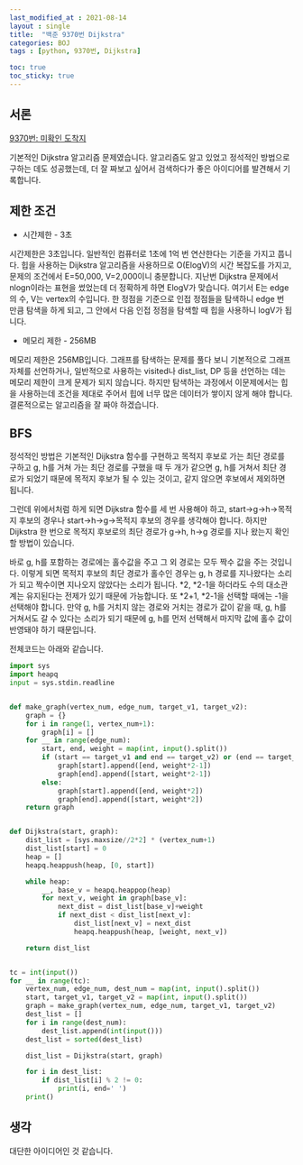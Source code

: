 ```yaml
---
last_modified_at : 2021-08-14
layout : single
title:  "백준 9370번 Dijkstra"
categories: BOJ
tags : [python, 9370번, Dijkstra]

toc: true
toc_sticky: true
---
```

## 서론
<a href='https://www.acmicpc.net/problem/9370'>9370번: 미확인 도착지</a>

기본적인 Dijkstra 알고리즘 문제였습니다. 알고리즘도 알고 있었고 정석적인 방법으로 구하는 데도 성공했는데, 더 잘 짜보고 싶어서 검색하다가 좋은 아이디어를 발견해서 기록합니다.

## 제한 조건
<ul>
  <li>시간제한 - 3초</li>
</ul>
시간제한은 3초입니다. 일반적인 컴퓨터로 1초에 1억 번 연산한다는 기준을 가지고 풉니다. 힙을 사용하는 Dijkstra 알고리즘을 사용하므로 O(ElogV)의 시간 복잡도를 가지고, 문제의 조건에서 E=50,000, V=2,000이니 충분합니다. 지난번 Dijkstra 문제에서 nlogn이라는 표현을 썼었는데 더 정확하게 하면 ElogV가 맞습니다. 여기서 E는 edge의 수, V는 vertex의 수입니다. 한 정점을 기준으로 인접 정점들을 탐색하니 edge 번 만큼 탐색을 하게 되고, 그 안에서 다음 인접 정점을 탐색할 때 힙을 사용하니 logV가 됩니다.
<ul>
  <li>메모리 제한 - 256MB</li>
</ul>
메모리 제한은 256MB입니다. 그래프를 탐색하는 문제를 풀다 보니 기본적으로 그래프 자체를 선언하거나, 일반적으로 사용하는 visited나 dist_list, DP 등을 선언하는 데는 메모리 제한이 크게 문제가 되지 않습니다. 하지만 탐색하는 과정에서 이문제에서는 힙을 사용하는데 조건을 제대로 주어서 힙에 너무 많은 데이터가 쌓이지 않게 해야 합니다. 결론적으로는 알고리즘을 잘 짜야 하겠습니다.

## BFS
정석적인 방법은 기본적인 Dijkstra 함수를 구현하고 목적지 후보로 가는 최단 경로를 구하고 g, h를 거쳐 가는 최단 경로를 구했을 때 두 개가 같으면 g, h를 거쳐서 최단 경로가 되었기 때문에 목적지 후보가 될 수 있는 것이고, 같지 않으면 후보에서 제외하면 됩니다.

그런데 위에서처럼 하게 되면 Dijkstra 함수를 세 번 사용해야 하고, start->g->h->목적지 후보의 경우나 start->h->g->목적지 후보의 경우를 생각해야 합니다. 하지만 Dijkstra 한 번으로 목적지 후보로의 최단 경로가 g->h, h->g 경로를 지나 왔는지 확인할 방법이 있습니다.  

바로 g, h를 포함하는 경로에는 홀수값을 주고 그 외 경로는 모두 짝수 값을 주는 것입니다. 이렇게 되면 목적지 후보의 최단 경로가 홀수인 경우는 g, h 경로를 지나왔다는 소리가 되고 짝수이면 지나오지 않았다는 소리가 됩니다. *2, *2-1을 하더라도 수의 대소관계는 유지된다는 전제가 있기 때문에 가능합니다. 또 *2+1, *2-1을 선택할 때에는 -1을 선택해야 합니다. 만약 g, h를 거치지 않는 경로와 거치는 경로가 값이 같을 때, g, h를 거쳐서도 갈 수 있다는 소리가 되기 때문에 g, h를 먼저 선택해서 마지막 값에 홀수 값이 반영돼야 하기 때문입니다.  

전체코드는 아래와 같습니다.
```python
import sys
import heapq
input = sys.stdin.readline


def make_graph(vertex_num, edge_num, target_v1, target_v2):
    graph = {}
    for i in range(1, vertex_num+1):
        graph[i] = []
    for __ in range(edge_num):
        start, end, weight = map(int, input().split())
        if (start == target_v1 and end == target_v2) or (end == target_v1 and start == target_v2):
            graph[start].append([end, weight*2-1])
            graph[end].append([start, weight*2-1])
        else:
            graph[start].append([end, weight*2])
            graph[end].append([start, weight*2])
    return graph


def Dijkstra(start, graph):
    dist_list = [sys.maxsize//2*2] * (vertex_num+1)
    dist_list[start] = 0
    heap = []
    heapq.heappush(heap, [0, start])

    while heap:
        __, base_v = heapq.heappop(heap)
        for next_v, weight in graph[base_v]:
            next_dist = dist_list[base_v]+weight
            if next_dist < dist_list[next_v]:
                dist_list[next_v] = next_dist
                heapq.heappush(heap, [weight, next_v])

    return dist_list


tc = int(input())
for __ in range(tc):
    vertex_num, edge_num, dest_num = map(int, input().split())
    start, target_v1, target_v2 = map(int, input().split())
    graph = make_graph(vertex_num, edge_num, target_v1, target_v2)
    dest_list = []
    for i in range(dest_num):
        dest_list.append(int(input()))
    dest_list = sorted(dest_list)

    dist_list = Dijkstra(start, graph)

    for i in dest_list:
        if dist_list[i] % 2 != 0:
            print(i, end=' ')
    print()


```

## 생각
대단한 아이디어인 것 같습니다.